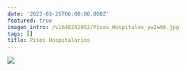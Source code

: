```yaml
---
date: '2022-03-25T06:00:00.000Z'
featured: true
imagen_intro: /v1648242052/Pisos_Hospitales_yw2w66.jpg
tags: []
title: Pisos Hospitalarios
---
```


![](https://res.cloudinary.com/novatec/v1648242052/Pisos_Hospitales_yw2w66.jpg)
